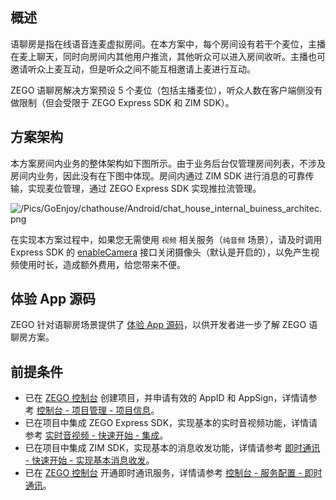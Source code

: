 ## 概述

语聊房是指在线语音连麦虚拟房间。在本方案中，每个房间设有若干个麦位，主播在麦上聊天，同时向房间内其他用户推流，其他听众可以进入房间收听。主播也可邀请听众上麦互动，但是听众之间不能互相邀请上麦进行互动。

ZEGO 语聊房解决方案预设 5 个麦位（包括主播麦位），听众人数在客户端侧没有做限制（但会受限于 ZEGO Express SDK 和 ZIM SDK）。

## 方案架构

本方案房间内业务的整体架构如下图所示。由于业务后台仅管理房间列表，不涉及房间内业务，因此没有在下图中体现。房间内通过 ZIM SDK 进行消息的可靠传输，实现麦位管理，通过 ZEGO Express SDK 实现推拉流管理。   

![/Pics/GoEnjoy/chathouse/Android/chat_house_internal_buiness_architec.png](https://doc-media.zego.im/sdk-doc/Pics/GoEnjoy/chathouse/Android/chat_house_internal_buiness_architec.png)

<div class="mk-warning">

在实现本方案过程中，如果您无需使用 `视频` 相关服务（`纯音频` 场景），请及时调用 Express SDK 的 [enableCamera](https://doc-zh.zego.im/article/api?doc=Express_Video_SDK_API~java_android~class~ZegoExpressEngine#enable-camera) 接口关闭摄像头（默认是开启的），以免产生视频使用时长，造成额外费用，给您带来不便。
</div>

## 体验 App 源码

ZEGO 针对语聊房场景提供了 [体验 App 源码](!ChatHouse-DownloadDemo)，以供开发者进一步了解 ZEGO 语聊房方案。

## 前提条件

- 已在 [ZEGO 控制台](https://console.zego.im) 创建项目，并申请有效的 AppID 和 AppSign，详情请参考 [控制台 - 项目管理 - 项目信息](#12107)。
- 已在项目中集成 ZEGO Express SDK，实现基本的实时音视频功能，详情请参考 [实时音视频 - 快速开始 - 集成](!ExpressVideoSDK-Integration/SDK_Integration)。
- 已在项目中集成 ZIM SDK，实现基本的消息收发功能，详情请参考 [即时通讯 - 快速开始 - 实现基本消息收发](!IM-Quick_Starts/Implementation_of_sending_and_receiving)。
- 已在 [ZEGO 控制台](https://console.zego.im) 开通即时通讯服务，详情请参考 [控制台 - 服务配置 - 即时通讯](#14994)。

















